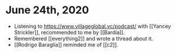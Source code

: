 # June 24th, 2020
- Listening to https://www.villageglobal.vc/podcast/ with [[Yancey Strickler]], recommended to me by [[Bardia]].
- Remembered [[everything2]] and wrote a thread about it.
- [[Rodrigo Baraglia]] reminded me of [[c2]].

